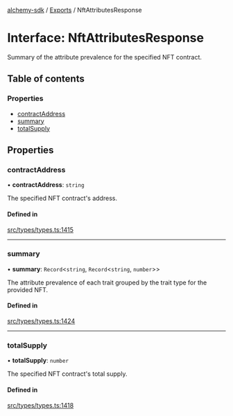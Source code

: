 [alchemy-sdk](../README.md) / [Exports](../modules.md) / NftAttributesResponse

# Interface: NftAttributesResponse

Summary of the attribute prevalence for the specified NFT contract.

## Table of contents

### Properties

- [contractAddress](NftAttributesResponse.md#contractaddress)
- [summary](NftAttributesResponse.md#summary)
- [totalSupply](NftAttributesResponse.md#totalsupply)

## Properties

### contractAddress

• **contractAddress**: `string`

The specified NFT contract's address.

#### Defined in

[src/types/types.ts:1415](https://github.com/alchemyplatform/alchemy-sdk-js/blob/5992f68/src/types/types.ts#L1415)

___

### summary

• **summary**: `Record`<`string`, `Record`<`string`, `number`\>\>

The attribute prevalence of each trait grouped by the trait type for the
provided NFT.

#### Defined in

[src/types/types.ts:1424](https://github.com/alchemyplatform/alchemy-sdk-js/blob/5992f68/src/types/types.ts#L1424)

___

### totalSupply

• **totalSupply**: `number`

The specified NFT contract's total supply.

#### Defined in

[src/types/types.ts:1418](https://github.com/alchemyplatform/alchemy-sdk-js/blob/5992f68/src/types/types.ts#L1418)
